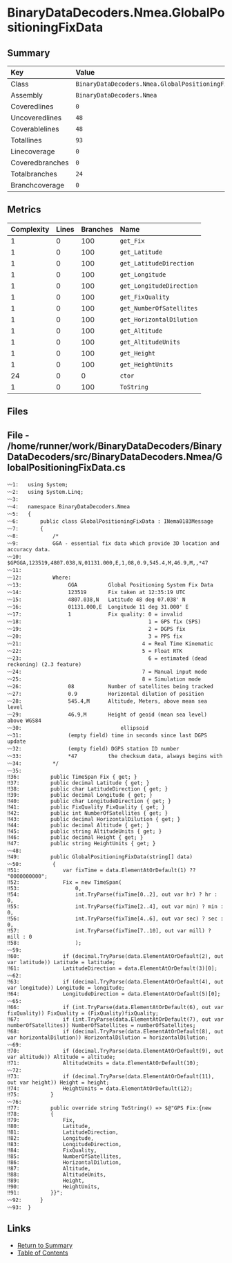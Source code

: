 ﻿# BinaryDataDecoders.Nmea.GlobalPositioningFixData

## Summary

| Key             | Value                                              |
| :-------------- | :------------------------------------------------- |
| Class           | `BinaryDataDecoders.Nmea.GlobalPositioningFixData` |
| Assembly        | `BinaryDataDecoders.Nmea`                          |
| Coveredlines    | `0`                                                |
| Uncoveredlines  | `48`                                               |
| Coverablelines  | `48`                                               |
| Totallines      | `93`                                               |
| Linecoverage    | `0`                                                |
| Coveredbranches | `0`                                                |
| Totalbranches   | `24`                                               |
| Branchcoverage  | `0`                                                |

## Metrics

| Complexity | Lines | Branches | Name                     |
| :--------- | :---- | :------- | :----------------------- |
| 1          | 0     | 100      | `get_Fix`                |
| 1          | 0     | 100      | `get_Latitude`           |
| 1          | 0     | 100      | `get_LatitudeDirection`  |
| 1          | 0     | 100      | `get_Longitude`          |
| 1          | 0     | 100      | `get_LongitudeDirection` |
| 1          | 0     | 100      | `get_FixQuality`         |
| 1          | 0     | 100      | `get_NumberOfSatellites` |
| 1          | 0     | 100      | `get_HorizontalDilution` |
| 1          | 0     | 100      | `get_Altitude`           |
| 1          | 0     | 100      | `get_AltitudeUnits`      |
| 1          | 0     | 100      | `get_Height`             |
| 1          | 0     | 100      | `get_HeightUnits`        |
| 24         | 0     | 0        | `ctor`                   |
| 1          | 0     | 100      | `ToString`               |

## Files

## File - /home/runner/work/BinaryDataDecoders/BinaryDataDecoders/src/BinaryDataDecoders.Nmea/GlobalPositioningFixData.cs

```CSharp
〰1:   using System;
〰2:   using System.Linq;
〰3:   
〰4:   namespace BinaryDataDecoders.Nmea
〰5:   {
〰6:       public class GlobalPositioningFixData : INema0183Message
〰7:       {
〰8:           /*
〰9:           GGA - essential fix data which provide 3D location and accuracy data.
〰10:          $GPGGA,123519,4807.038,N,01131.000,E,1,08,0.9,545.4,M,46.9,M,,*47
〰11:  
〰12:          Where:
〰13:               GGA          Global Positioning System Fix Data
〰14:               123519       Fix taken at 12:35:19 UTC
〰15:               4807.038,N   Latitude 48 deg 07.038' N
〰16:               01131.000,E  Longitude 11 deg 31.000' E
〰17:               1            Fix quality: 0 = invalid
〰18:                                         1 = GPS fix (SPS)
〰19:                                         2 = DGPS fix
〰20:                                         3 = PPS fix
〰21:  			                           4 = Real Time Kinematic
〰22:  			                           5 = Float RTK
〰23:                                         6 = estimated (dead reckoning) (2.3 feature)
〰24:  			                           7 = Manual input mode
〰25:  			                           8 = Simulation mode
〰26:               08           Number of satellites being tracked
〰27:               0.9          Horizontal dilution of position
〰28:               545.4,M      Altitude, Meters, above mean sea level
〰29:               46.9,M       Height of geoid (mean sea level) above WGS84
〰30:                                ellipsoid
〰31:               (empty field) time in seconds since last DGPS update
〰32:               (empty field) DGPS station ID number
〰33:               *47          the checksum data, always begins with
〰34:          */
〰35:  
‼36:          public TimeSpan Fix { get; }
‼37:          public decimal Latitude { get; }
‼38:          public char LatitudeDirection { get; }
‼39:          public decimal Longitude { get; }
‼40:          public char LongitudeDirection { get; }
‼41:          public FixQuality FixQuality { get; }
‼42:          public int NumberOfSatellites { get; }
‼43:          public decimal HorizontalDilution { get; }
‼44:          public decimal Altitude { get; }
‼45:          public string AltitudeUnits { get; }
‼46:          public decimal Height { get; }
‼47:          public string HeightUnits { get; }
〰48:  
‼49:          public GlobalPositioningFixData(string[] data)
〰50:          {
‼51:              var fixTime = data.ElementAtOrDefault(1) ?? "0000000000";
‼52:              Fix = new TimeSpan(
‼53:                  0,
‼54:                  int.TryParse(fixTime[0..2], out var hr) ? hr : 0,
‼55:                  int.TryParse(fixTime[2..4], out var min) ? min : 0,
‼56:                  int.TryParse(fixTime[4..6], out var sec) ? sec : 0,
‼57:                  int.TryParse(fixTime[7..10], out var mill) ? mill : 0
‼58:                  );
〰59:  
‼60:              if (decimal.TryParse(data.ElementAtOrDefault(2), out var latitude)) Latitude = latitude;
‼61:              LatitudeDirection = data.ElementAtOrDefault(3)[0];
〰62:  
‼63:              if (decimal.TryParse(data.ElementAtOrDefault(4), out var longitude)) Longitude = longitude;
‼64:              LongitudeDirection = data.ElementAtOrDefault(5)[0];
〰65:  
‼66:              if (int.TryParse(data.ElementAtOrDefault(6), out var fixQuality)) FixQuality = (FixQuality)fixQuality;
‼67:              if (int.TryParse(data.ElementAtOrDefault(7), out var numberOfSatellites)) NumberOfSatellites = numberOfSatellites;
‼68:              if (decimal.TryParse(data.ElementAtOrDefault(8), out var horizontalDilution)) HorizontalDilution = horizontalDilution;
〰69:  
‼70:              if (decimal.TryParse(data.ElementAtOrDefault(9), out var altitude)) Altitude = altitude;
‼71:              AltitudeUnits = data.ElementAtOrDefault(10);
〰72:  
‼73:              if (decimal.TryParse(data.ElementAtOrDefault(11), out var height)) Height = height;
‼74:              HeightUnits = data.ElementAtOrDefault(12);
‼75:          }
〰76:  
‼77:          public override string ToString() => $@"GPS Fix:{new
‼78:          {
‼79:              Fix,
‼80:              Latitude,
‼81:              LatitudeDirection,
‼82:              Longitude,
‼83:              LongitudeDirection,
‼84:              FixQuality,
‼85:              NumberOfSatellites,
‼86:              HorizontalDilution,
‼87:              Altitude,
‼88:              AltitudeUnits,
‼89:              Height,
‼90:              HeightUnits,
‼91:          }}";
〰92:      }
〰93:  }
```

## Links

* [Return to Summary](Summary.md)
* [Table of Contents](../TOC.md)

